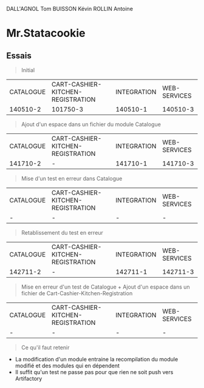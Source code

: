 DALL'AGNOL Tom
BUISSON Kévin
ROLLIN Antoine


# Mr.Statacookie #

## Essais ##

> Initial
<table style="width:100%">
  <tr>
    <td>CATALOGUE</td>
    <td>CART-CASHIER-KITCHEN-REGISTRATION</td> 
    <td>INTEGRATION</td>
    <td>WEB-SERVICES</td>
  </tr>
  <tr>
    <td>140510-2</td>
    <td>101750-3</td> 
    <td>140510-1</td>
    <td>140510-3</td>
  </tr>
</table>

> Ajout d'un espace dans un fichier du module Catalogue
<table>
  <tr>
    <td>CATALOGUE</td>
    <td>CART-CASHIER-KITCHEN-REGISTRATION</td> 
    <td>INTEGRATION</td>
    <td>WEB-SERVICES</td>
  </tr>
  <tr>
    <td>141710-2</td>
    <td>-</td> 
    <td>141710-1</td>
    <td>141710-3</td>
  </tr>
</table>

> Mise d'un test en erreur dans Catalogue
<table>
  <tr>
    <td>CATALOGUE</td>
    <td>CART-CASHIER-KITCHEN-REGISTRATION</td> 
    <td>INTEGRATION</td>
    <td>WEB-SERVICES</td>
  </tr>
  <tr>
    <td>-</td>
    <td>-</td> 
    <td>-</td>
    <td>-</td>
  </tr>
</table>

> Retablissement du test en erreur
<table>
  <tr>
    <td>CATALOGUE</td>
    <td>CART-CASHIER-KITCHEN-REGISTRATION</td> 
    <td>INTEGRATION</td>
    <td>WEB-SERVICES</td>
  </tr>
  <tr>
    <td>142711-2</td>
    <td>-</td> 
    <td>142711-1</td>
    <td>142711-3</td>
  </tr>
</table>

> Mise en erreur d'un test de Catalogue + Ajout d'un espace dans un fichier de Cart-Cashier-Kitchen-Registration
<table>
  <tr>
    <td>CATALOGUE</td>
    <td>CART-CASHIER-KITCHEN-REGISTRATION</td> 
    <td>INTEGRATION</td>
    <td>WEB-SERVICES</td>
  </tr>
  <tr>
    <td>-</td>
    <td>-</td> 
    <td>-</td> 
    <td>-</td> 
  </tr>
</table>

> Ce qu'il faut retenir
<ul>
<li>La modification d'un module entraine la recompilation du module modifié et des modules qui en dépendent</li>
<li>Il suffit qu'un test ne passe pas pour que rien ne soit push vers Artifactory</li>
</ul>


